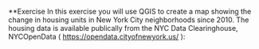 **Exercise
In this exercise you will use QGIS to create a map showing the change in housing units in New 
York City neighborhoods since 2010. 
The housing data is available publically from the NYC Data Clearinghouse, NYCOpenData ( 
https://opendata.cityofnewyork.us/ ):
